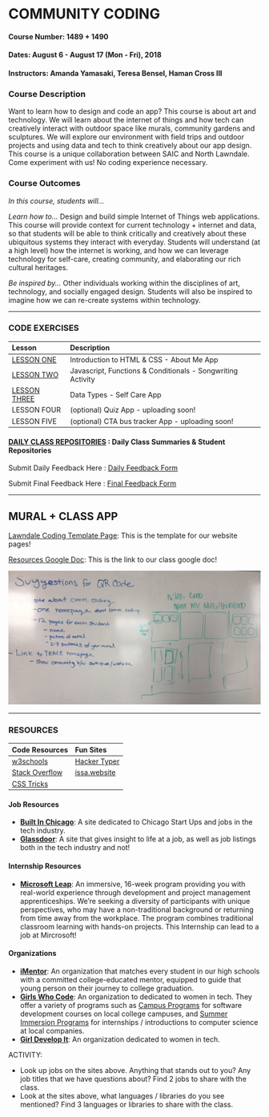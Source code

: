 # COMMUNITY CODING

#### Course Number: 1489 + 1490
#### Dates: August 6 - August 17 (Mon - Fri), 2018
#### Instructors: Amanda Yamasaki, Teresa Bensel, Haman Cross III

### Course Description
Want to learn how to design and code an app? This course is about art and technology. We will learn about the internet of things and how tech can creatively interact with outdoor space like murals, community gardens and sculptures. We will explore our environment with field trips and outdoor projects and using data and tech to think creatively about our app design. This course is a unique collaboration between SAIC and North Lawndale. Come experiment with us! 
No coding experience necessary.   


### Course Outcomes
*In this course, students will...*

*Learn how to…* Design and build simple Internet of Things web applications. This course will provide context for current technology + internet and data, so that students will be able to think critically and creatively about these ubiquitous systems they interact with everyday.  Students will understand (at a high level) how the internet is working, and how we can leverage technology for self-care, creating community, and elaborating our rich cultural heritages. 

*Be inspired by…* Other individuals working within the disciplines of art, technology, and socially engaged design.  Students will also be inspired to imagine how we can re-create systems within technology.  

***

### CODE EXERCISES

|Lesson|Description|
|:---|:---|
|[LESSON ONE](./1_lesson)| Introduction to HTML & CSS - About Me App|
|[LESSON TWO](./2_lesson)| Javascript, Functions & Conditionals - Songwriting Activity|
|[LESSON THREE](./3_lesson)| Data Types - Self Care App|
|LESSON FOUR| (optional) Quiz App - uploading soon!|
|LESSON FIVE| (optional) CTA bus tracker App - uploading soon!|

#### [DAILY CLASS REPOSITORIES](./student_repositories) : Daily Class Summaries & Student Repositories

Submit Daily Feedback Here : [Daily Feedback Form](https://docs.google.com/forms/d/e/1FAIpQLSfRpKr7MUh3Nw3T8MxQsQbpDjdpXJOg_oT5OzkEb6kPUEng-Q/viewform?c=0&w=1)

Submit Final Feedback Here : [Final Feedback Form](https://docs.google.com/forms/d/e/1FAIpQLSfvZSWL4-smnh_ssZdqmIJPPFGQUAb42naLw7kbn5dRAmiDxw/viewform?usp=sf_link)

***

## MURAL + CLASS APP

[Lawndale Coding Template Page](https://glitch.com/edit/#!/lawndalecoding-template): This is the template for our website pages!

[Resources Google Doc](https://docs.google.com/document/d/1ZR6oJjrbNmkgdz8zqibETfTppLs7pC6LQnZlhBiQwP4/edit?ts=5b744070): This is the link to our class google doc!

![app planning image](./assets/IMG_0020.jpg)

***

### RESOURCES

|Code Resources|Fun Sites|
|:---|:---|
|[w3schools](https://www.w3schools.com/)|[Hacker Typer](http://hackertyper.com/)|
|[Stack Overflow](https://stackoverflow.com/)|[issa.website](https://issa.website/)
|[CSS Tricks](https://css-tricks.com/)||

#### Job Resources

- __[Built In Chicago](https://www.builtinchicago.org/)__: A site dedicated to Chicago Start Ups and jobs in the tech industry.
- __[Glassdoor](https://www.glassdoor.com/)__: A site that gives insight to life at a job, as well as job listings both in the tech industry and not!


#### Internship Resources
- __[Microsoft Leap](http://www.industryexplorers.com/)__: An immersive, 16-week program providing you with real-world experience through development and project management apprenticeships. We’re seeking a diversity of participants with unique perspectives, who may have a non-traditional background or returning from time away from the workplace. The program combines traditional classroom learning with hands-on projects.  This Internship can lead to a job at Mircrosoft!


#### Organizations

- __[iMentor](https://imentor.org/)__: An organization that matches every student in our high schools with a committed college-educated mentor, equipped to guide that young person on their journey to college graduation.
- __[Girls Who Code](https://girlswhocode.com/)__: An organization to dedicated to women in tech. They offer a variety of programs such as [Campus Programs](https://girlswhocode.com/campus/) for software development courses on local college campuses, and [Summer Immersion Programs](https://girlswhocode.com/summer-immersion-programs/) for internships / introductions to computer science at local companies. 
- __[Girl Develop It](https://www.girldevelopit.com/)__: An organization dedicated to women in tech. 


ACTIVITY:
- Look up jobs on the sites above. Anything that stands out to you? Any job titles that we have questions about?  Find 2 jobs to share with the class. 
- Look at the sites above, what languages / libraries do you see mentioned? Find 3 languages or libraries to share with the class.


